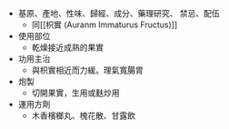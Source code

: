 - 基原、產地、性味、歸經、成分、藥理研究、 禁忌、配伍 
	- 同[[枳實 (Auranm Immaturus Fructus)]]
- 使用部位 
	- 乾燥接近成熟的果實 
- 功用主治 
	- 與枳實相近而力緩。理氣寬腸胃 
- 炮製 
	- 切開果實，生用或麩炒用
- 運用方劑 
	- 木香檳榔丸、槐花散、甘露飲